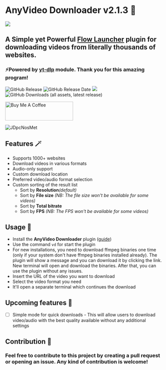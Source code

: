 # AnyVideo Downloader v2.1.3 🔻


![](https://github.com/user-attachments/assets/18a6cff4-ee86-4322-a72d-c6a02628503a)

## A Simple yet Powerful [Flow Launcher](https://github.com/Flow-Launcher/Flow.Launcher) plugin for downloading videos from literally thousands of websites.
### ⚡Powered by [yt-dlp](https://github.com/yt-dlp/yt-dlp) module. Thank you for this amazing program!
![GitHub Release](https://img.shields.io/github/v/release/z1nc0r3/AnyVideo-Downloader-Flow-Plugin) ![GitHub Release Date](https://img.shields.io/github/release-date/z1nc0r3/AnyVideo-Downloader-Flow-Plugin) ![](https://img.shields.io/github/downloads/z1nc0r3/AnyVideo-Downloader-Flow-Plugin/total) ![GitHub Downloads (all assets, latest release)](https://img.shields.io/github/downloads/z1nc0r3/AnyVideo-Downloader-Flow-Plugin/latest/total)

<a href="https://www.buymeacoffee.com/z1nc0r3" target="_blank"><img src="https://cdn.buymeacoffee.com/buttons/v2/default-yellow.png" alt="Buy Me A Coffee" style="height: 60px !important;width: 217px !important;" ></a>

![JDpcNosMet](https://github.com/user-attachments/assets/5049273d-72f9-4d7b-86cb-1a924b0f5b21)


## Features 🪄
- Supports 1000+ websites
- Download videos in various formats
- Audio-only support
- Custom download location
- Preferred video/audio format selection
- Custom sorting of the result list
  - Sort by **Resolution**_(default)_
  - Sort by **File size** _(NB: The file size won't be available for some videos)_
  - Sort by **Total bitrate**
  - Sort by **FPS** _(NB: The FPS won't be available for some videos)_


## Usage 👤
- Install the **AnyVideo Downloader** plugin ([guide](https://github.com/Flow-Launcher/Flow.Launcher/?tab=readme-ov-file#-plugin-store))
- Use the command ```vd``` for start the plugin
- For new installations, you need to download ffmpeg binaries one time (only if your system don't have ffmpeg binaries installed already). The plugin will show a message and you can download it by clicking the link. New terminal will open and download the binaries. After that, you can use the plugin without any issues.
- Insert the URL of the video you want to download
- Select the video format you need
- It'll open a separate terminal which continues the download


## Upcoming features 💚
- [ ]  Simple mode for quick downloads - This will allow users to download video/audio with the best quality available without any additional settings


## Contribution 🤝
### Feel free to contribute to this project by creating a pull request or opening an issue. Any kind of contribution is welcome!